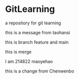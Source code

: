 # GitLearning
a repository for git learning

this is a message from taohansi

this is branch feature and main

this is merge

I am 214822 maoyehao

this is a change from Chenwenbo
